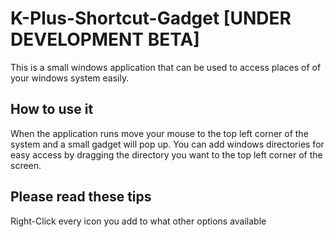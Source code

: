 # K-Plus-Shortcut-Gadget [UNDER DEVELOPMENT BETA]
This is a small windows application that can be used to access places of of your windows system easily.

## How to use it
When the application runs move your mouse to the top left corner of the system and a small gadget will pop up.
You can add windows directories for easy access by dragging the directory you want to the top left corner of the screen.

## Please read these tips
Right-Click every icon you add to what other options available
